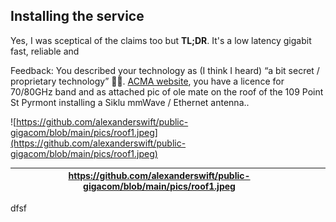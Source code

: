 ## Installing the service

Yes, I was sceptical of the claims too but **TL;DR**. It's a low latency gigabit fast, reliable and 







Feedback: You described your technology as (I think I heard) “a bit secret / proprietary technology” 🤷‍♂️. [ACMA website](https://web.acma.gov.au/rrl/client_search.client_lookup?pCLIENT_NO=20048150), you have a licence for 70/80GHz band and as attached pic of ole mate on the roof of the 109 Point St Pyrmont installing a Siklu mmWave / Ethernet antenna.. 

![https://github.com/alexanderswift/public-gigacom/blob/main/pics/roof1.jpeg](https://github.com/alexanderswift/public-gigacom/blob/main/pics/roof1.jpeg)



| https://github.com/alexanderswift/public-gigacom/blob/main/pics/roof1.jpeg |      |      |
| ------------------------------------------------------------ | ---- | ---- |



dfsf



 
